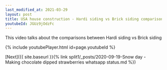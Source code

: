 ```yaml
---
last_modified_at: 2021-03-29
layout: post
title: USA house construction - Hardi siding vs Brick siding comparison whatsapp status
youtubeId: JGUz9jOdzFc
---
```


This video talks about the comparisons between Hardi siding vs Brick siding

{% include youtubePlayer.html id=page.youtubeId %}

[Next]({{ site.baseurl }}{% link split1/_posts/2020-09-19-Snow day - Making chocolate dipped strawberries whatsapp status.md %})

